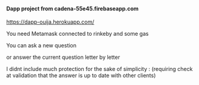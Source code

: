 #### Dapp project from cadena-55e45.firebaseapp.com

https://dapp-ouija.herokuapp.com/

You need Metamask connected to rinkeby and some gas


You can ask a new question

or answer the current question letter by letter

I didnt include much protection for the sake of simplicity :
(requiring check at validation that the answer is up to date with other clients)

